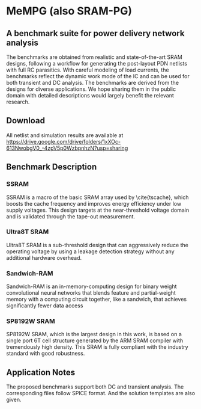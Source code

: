 # MeMPG (also SRAM-PG)
## A benchmark suite for power delivery network analysis
The benchmarks are obtained from realistic and state-of-the-art SRAM designs, following a workflow for generating the post-layout PDN netlists with full RC parasitics. With careful modeling of load currents, the benchmarks reflect the dynamic work mode of the IC and can be used for both transient and DC analysis. The benchmarks are derived from the designs for diverse applications. We hope sharing them in the public domain with detailed descriptions would largely benefit the relevant research.
## Download
All netlist and simulation results are available at https://drive.google.com/drive/folders/1xXOc-613NwobgV0_-4zpV5p0WzbpnhzN?usp=sharing
## Benchmark Description
### SSRAM
SSRAM is a macro of the basic SRAM array used by \cite{tscache}, which boosts the cache frequency and improves energy efficiency under low supply voltages. This design targets at the near-threshold voltage domain and is validated through the tape-out measurement.
### Ultra8T SRAM
Ultra8T SRAM is a sub-threshold design that can aggressively reduce the operating voltage by using a leakage detection strategy without any additional hardware overhead.
### Sandwich-RAM
Sandwich-RAM is an in-memory-computing design for binary weight convolutional neural networks that blends feature and partial-weight memory with a computing circuit together, like a sandwich, that achieves significantly fewer data access
### SP8192W SRAM
SP8192W SRAM, which is the largest design in this work, is based on a single port 6T cell structure generated by the ARM SRAM compiler with tremendously high density. This SRAM is fully compliant with the industry standard with good robustness.
## Application Notes
The proposed benchmarks support both DC and transient analysis. The corresponding files follow SPICE format. And the solution templates are also given. 
